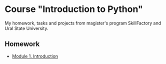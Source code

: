 # Course "Introduction to Python"
My homework, tasks and projects from magister's program SkillFactory and Ural State University.

## Homework
* [Module 1. Introduction ](https://github.com/fedoseev-sv/2022_UrFU_course_of_python/tree/master/Module_1)